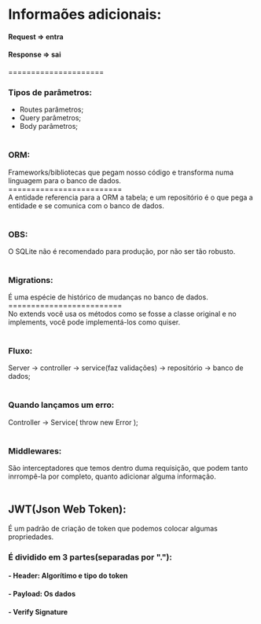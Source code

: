 # Informaões adicionais:

#### Request => entra
#### Response => sai
=====================
### Tipos de parâmetros:
- Routes parâmetros;
- Query parâmetros;
- Body parâmetros;
<br /><br />

### ORM:
Frameworks/bibliotecas que pegam nosso código e transforma numa linguagem para o banco de dados.
<br />=========================<br />
A entidade referencia para a ORM a tabela; e um repositório é o que pega a entidade e se comunica com o banco de dados.
<br /><br />

### OBS:
O SQLite não é recomendado para produção, por não ser tão robusto.
<br /><br />

### Migrations:
É uma espécie de histórico de mudanças no banco de dados.
<br />=========================<br />
No extends você usa os métodos como se fosse a classe original e no implements, você pode implementá-los como quiser.
<br /><br />

### Fluxo:
Server -> controller -> service(faz validações) -> repositório -> banco de dados;
<br /><br />
### Quando lançamos um erro:
Controller -> Service( throw new Error );
<br /><br />
### Middlewares:
São interceptadores que temos dentro duma requisição, que podem tanto inrrompê-la por completo, quanto adicionar alguma informação.
<br /><br />

## JWT(Json Web Token):
É um padrão de criação de token que podemos colocar algumas propriedades.
### É dividido em 3 partes(separadas por "."):
#### - Header: Algorítimo e tipo do token
#### - Payload: Os dados
#### - Verify Signature